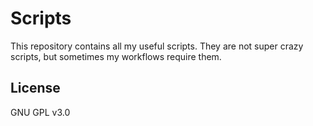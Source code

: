 # Scripts

This repository contains all my useful scripts. They are not super crazy scripts, but sometimes my workflows require them.

## License
GNU GPL v3.0
